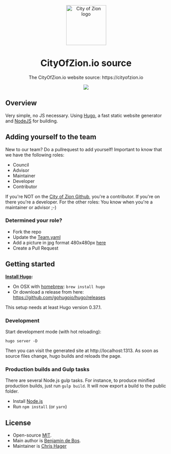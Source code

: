 <p align="center">
  <img 
    src="http://res.cloudinary.com/vidsy/image/upload/v1503160820/CoZ_Icon_DARKBLUE_200x178px_oq0gxm.png" 
    width="125px"
    alt="City of Zion logo">
</p>

<h1 align="center">CityOfZion.io source</h1>

<p align="center">
  The CityOfZion.io website source: https://cityofzion.io
</p>

<p align="center">
	<a href="https://travis-ci.org/CityOfZion/cityofzion-website">
		<img src="https://travis-ci.org/CityOfZion/cityofzion-website.svg?branch=master"/>
	</a>
</p>

## Overview
Very simple, no JS necessary. Using [Hugo](https://gohugo.io/), a fast static website generator and [NodeJS](https://nodejs.org) for building.

## Adding yourself to the team
New to our team? Do a pullrequest to add yourself! Important to know that we have the following roles:
 - Council
 - Advisor
 - Maintainer
 - Developer
 - Contributor

If you're NOT on the [City of Zion Github](https://github.com/orgs/CityOfZion/people), you're a contributor. If you're on there you're a developer. For the other roles: You know when you're a maintainer or advisor ;-)

### Determined your role?
 - Fork the repo
 - Update the [Team.yaml](https://github.com/CityOfZion/cityofzion-website/blob/master/data/Team.yaml)
 - Add a picture in jpg format 480x480px [here](https://github.com/CityOfZion/cityofzion-website/tree/master/static/assets/images/team-images)
 - Create a Pull Request

## Getting started

**[Install Hugo](https://gohugo.io/getting-started/installing/):**

* On OSX with [homebrew](https://brew.sh/): `brew install hugo`
* Or download a release from here: https://github.com/gohugoio/hugo/releases

This setup needs at least Hugo version 0.37.1.


### Development

Start development mode (with hot reloading):

```
hugo server -D
```

Then you can visit the generated site at http://localhost:1313. As soon as source
files change, hugo builds and reloads the page.


### Production builds and Gulp tasks

There are several Node.js gulp tasks. For instance, to produce minified production builds,
just run `gulp build`. It will now export a build to the public folder.

* Install [Node.js](https://nodejs.org/en/download/)
* Run `npm install` (or `yarn`)

## License

- Open-source [MIT](https://github.com/CityOfZion/neon-js/blob/master/LICENSE.md).
- Main author is [Benjamin de Bos](https://github.com/woodehh).
- Maintainer is [Chris Hager](https://github.com/metachris)
